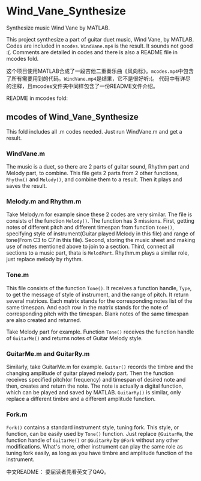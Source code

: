 # Wind_Vane_Synthesize
Synthesize music Wind Vane by MATLAB. 

This project synthesize a part of guitar duet music, Wind Vane, by MATLAB. Codes are included in ```mcodes```. ```WindVane.mp4``` is the result. It sounds not good :(. Comments are detailed in codes and there is also a README file in mcodes fold. 

这个项目使用MATLAB合成了一段吉他二重奏乐曲《风向标》。```mcodes.mp4```中包含了所有需要用到的代码。```WindVane.mp4```是结果，它不是很好听:(。 代码中有详尽的注释，且mcodes文件夹中同样包含了一份README文件介绍。

README in mcodes fold: 
## mcodes of Wind_Vane_Synthesize

This fold includes all .m codes needed. Just run WindVane.m and get a result. 

### WindVane.m 

The music is a duet, so there are 2 parts of guitar sound, Rhythm part and Melody part, to combine. 
This file gets 2 parts from 2 other functions, ```Rhythm()``` and ```Melody()```, and combine them 
to a result. Then it plays and saves the result. 

### Melody.m and Rhythm.m 

Take Melody.m for example since these 2 codes are very similar. The file is consists of the function 
```Melody()```. The function has 3 missions. First, getting notes of different pitch and different 
timespan from function ```Tone()```, specifying style of instrument(Guitar played Melody in this file) 
and range of tone(From C3 to C7 in this file). Second, 
storing the music sheet and making use of notes mentioned above to join to a section. Third, connect 
all sections to a music part, thata is ```MelodPart```. Rhythm.m plays a similar role, just replace 
melody by rhythm. 

### Tone.m 
This file consists of the function ```Tone()```. It receives a function handle, ```Type```, to get the 
message of style of instrument, and the range of pitch. It return several matrices. Each matrix 
stands for the corresponding notes list of the same timespan. And each row in the matrix stands for 
the note of corresponding pitch with the timespan. Blank notes of the same timespan are also created 
and returned. 

Take Melody part for example. Function ```Tone()``` receives the function handle of ```GuitarMe()``` 
and returns notes of Guitar Melody style. 

### GuitarMe.m and GuitarRy.m 
Similarly, take GuitarMe.m for example. ```Guitar()``` records the timbre and the changing amplitude 
of guitar played melody part. Then the function receives specified pitch(or frequency) and timespan 
of desired note and then, creates and return the note. The note is actually a digital function, 
which can be played and saved by MATLAB. ```GuitarRy()``` is similar, only replace a different timbre 
and a different amplitude function. 

### Fork.m 
```Fork()``` contains a standard instrument style, tuning fork. This style, or function, can be easily 
used by ```Tone()``` function. Just replace ```@GuitarMe```, the function handle of ```GuitarMe()``` 
or ```@GuitarRy``` by ```@Fork``` without any other modifications. What's more, other instrument can 
play the same role as tuning fork easily, as long as you have timbre and amplitude function of the 
instrument. 

中文README： 
委屈读者先看英文了QAQ。 



